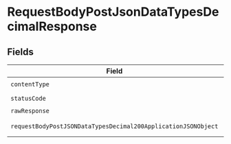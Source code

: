 # RequestBodyPostJsonDataTypesDecimalResponse


## Fields

| Field                                                                                                                                      | Type                                                                                                                                       | Required                                                                                                                                   | Description                                                                                                                                |
| ------------------------------------------------------------------------------------------------------------------------------------------ | ------------------------------------------------------------------------------------------------------------------------------------------ | ------------------------------------------------------------------------------------------------------------------------------------------ | ------------------------------------------------------------------------------------------------------------------------------------------ |
| `contentType`                                                                                                                              | *string*                                                                                                                                   | :heavy_check_mark:                                                                                                                         | N/A                                                                                                                                        |
| `statusCode`                                                                                                                               | *int*                                                                                                                                      | :heavy_check_mark:                                                                                                                         | N/A                                                                                                                                        |
| `rawResponse`                                                                                                                              | [\Psr\Http\Message\ResponseInterface](https://www.php-fig.org/psr/psr-7/#33-psrhttpmessageresponseinterface)                               | :heavy_minus_sign:                                                                                                                         | N/A                                                                                                                                        |
| `requestBodyPostJSONDataTypesDecimal200ApplicationJSONObject`                                                                              | [?RequestBodyPostJSONDataTypesDecimal200ApplicationJSON](../../models/operations/RequestBodyPostJSONDataTypesDecimal200ApplicationJSON.md) | :heavy_minus_sign:                                                                                                                         | OK                                                                                                                                         |
